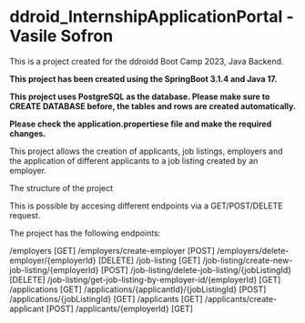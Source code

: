 # ddroid_InternshipApplicationPortal - Vasile Sofron

This is a project created for the ddroidd Boot Camp 2023, Java Backend.

**This project has been created using the SpringBoot 3.1.4 and Java 17.**

**This project uses PostgreSQL as the database. Please make sure to CREATE DATABASE before, the tables and rows are created automatically.**

**Please check the application.propertiese file and make the required changes.**

This project allows the creation of applicants, job listings, employers and the application of different applicants to a job listing created by an employer.

The structure of the project

This is possible by accesing different endpoints via a GET/POST/DELETE request.

The project has the following endpoints:

/employers [GET]
/employers/create-employer [POST]
/employers/delete-employer/{employerId} [DELETE]
/job-listing [GET]
/job-listing/create-new-job-listing/{employerId} [POST]
/job-listing/delete-job-listing/{jobListingId} [DELETE]
/job-listing/get-job-listing-by-employer-id/{employerId} [GET]
/applications [GET]
/applications/{applicantId}/{jobListingId} [POST]
/applications/{jobListingId} [GET]
/applicants [GET]
/applicants/create-applicant [POST]
/applicants/{employerId} [GET]

